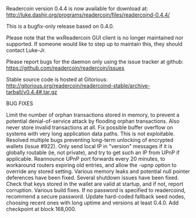 Readercoin version 0.4.4 is now available for download at:
http://luke.dashjr.org/programs/readercoin/files/readercoind-0.4.4/

This is a bugfix-only release based on 0.4.0.

Please note that the wxReadercoin GUI client is no longer maintained nor supported. If someone would like to step up to maintain this, they should contact Luke-Jr.

Please report bugs for the daemon only using the issue tracker at github:
https://github.com/readercoin/readercoin/issues

Stable source code is hosted at Gitorious:
http://gitorious.org/readercoin/readercoind-stable/archive-tarball/v0.4.4#.tar.gz

BUG FIXES

Limit the number of orphan transactions stored in memory, to prevent a potential denial-of-service attack by flooding orphan transactions. Also never store invalid transactions at all.
Fix possible buffer overflow on systems with very long application data paths. This is not exploitable.
Resolved multiple bugs preventing long-term unlocking of encrypted wallets (issue #922).
Only send local IP in "version" messages if it is globally routable (ie, not private), and try to get such an IP from UPnP if applicable.
Reannounce UPnP port forwards every 20 minutes, to workaround routers expiring old entries, and allow the -upnp option to override any stored setting.
Various memory leaks and potential null pointer deferences have been
fixed.
Several shutdown issues have been fixed.
Check that keys stored in the wallet are valid at startup, and if not,
report corruption.
Various build fixes.
If no password is specified to readercoind, recommend a secure password.
Update hard-coded fallback seed nodes, choosing recent ones with long uptime and versions at least 0.4.0.
Add checkpoint at block 168,000.

